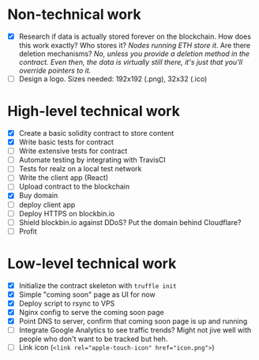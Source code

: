 # Non-technical work
- [x] Research if data is actually stored forever on the blockchain. How does this work exactly? Who stores it? _Nodes running ETH store it_. Are there deletion mechanisms? _No, unless you provide a deletion method in the contract. Even then, the data is virtually still there, it's just that you'll override pointers to it._
- [ ] Design a logo. Sizes needed: 192x192 (.png), 32x32 (.ico)

# High-level technical work
- [x] Create a basic solidity contract to store content
- [x] Write basic tests for contract
- [ ] Write extensive tests for contract
- [ ] Automate testing by integrating with TravisCI
- [ ] Tests for realz on a local test network
- [ ] Write the client app (React)
- [ ] Upload contract to the blockchain
- [x] Buy domain
- [ ] deploy client app
- [ ] Deploy HTTPS on blockbin.io
- [ ] Shield blockbin.io against DDoS? Put the domain behind Cloudflare?
- [ ] Profit

# Low-level technical work
- [x] Initialize the contract skeleton with `truffle init`
- [x] Simple "coming soon" page as UI for now
- [x] Deploy script to rsync to VPS
- [x] Nginx config to serve the coming soon page
- [x] Point DNS to server, confirm that coming soon page is up and running
- [ ] Integrate Google Analytics to see traffic trends? Might not jive well with people who don't want to be tracked but heh.
- [ ] Link icon (`<link rel="apple-touch-icon" href="icon.png">`)
